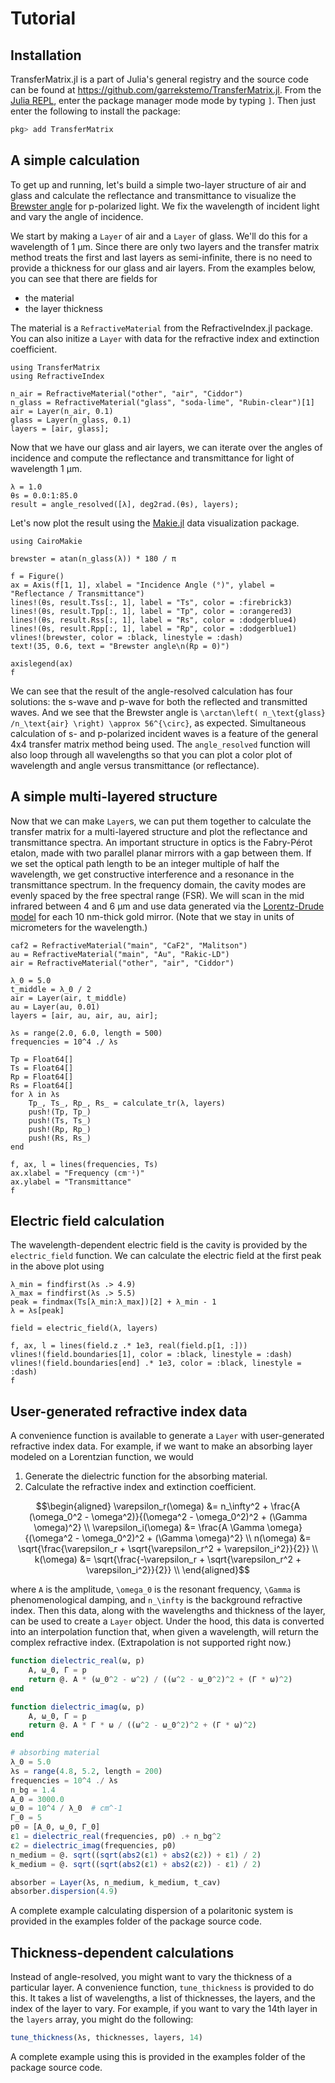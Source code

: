 # Tutorial

## Installation

TransferMatrix.jl is a part of Julia's general registry and the source code can be found at <https://github.com/garrekstemo/TransferMatrix.jl>.
From the [Julia REPL](https://docs.julialang.org/en/v1/stdlib/REPL/), enter the package manager mode mode by typing `]`.
Then just enter the following to install the package:

```julia
pkg> add TransferMatrix
```


## A simple calculation

To get up and running, let's build a simple two-layer structure of air and glass
and calculate the reflectance and transmittance to visualize the [Brewster angle](https://en.wikipedia.org/wiki/Brewster%27s_angle) for p-polarized light.
We fix the wavelength of incident light and vary the angle of incidence.

We start by making a `Layer` of air and a `Layer` of glass. We'll do this for 
a wavelength of 1 μm. Since there are only two layers and the transfer matrix method
treats the first and last layers as semi-infinite, there is no need to provide a thickness
for our glass and air layers. From the examples below, you can see that there are fields for

- the material
- the layer thickness

The material is a `RefractiveMaterial` from the RefractiveIndex.jl package. You can also initize a `Layer` with data for the refractive index and extinction coefficient.


```@example tutorial
using TransferMatrix
using RefractiveIndex

n_air = RefractiveMaterial("other", "air", "Ciddor")
n_glass = RefractiveMaterial("glass", "soda-lime", "Rubin-clear")[1]
air = Layer(n_air, 0.1)
glass = Layer(n_glass, 0.1)
layers = [air, glass];
```

Now that we have our glass and air layers, we can iterate over the angles of incidence and compute the reflectance and transmittance for light of wavelength 1 μm.

```@example tutorial
λ = 1.0
θs = 0.0:1:85.0
result = angle_resolved([λ], deg2rad.(θs), layers);
```

Let's now plot the result using the [Makie.jl](https://makie.juliaplots.org/) data visualization package.

```@example tutorial
using CairoMakie

brewster = atan(n_glass(λ)) * 180 / π

f = Figure()
ax = Axis(f[1, 1], xlabel = "Incidence Angle (°)", ylabel = "Reflectance / Transmittance")
lines!(θs, result.Tss[:, 1], label = "Ts", color = :firebrick3)
lines!(θs, result.Tpp[:, 1], label = "Tp", color = :orangered3)
lines!(θs, result.Rss[:, 1], label = "Rs", color = :dodgerblue4)
lines!(θs, result.Rpp[:, 1], label = "Rp", color = :dodgerblue1)
vlines!(brewster, color = :black, linestyle = :dash)
text!(35, 0.6, text = "Brewster angle\n(Rp = 0)")

axislegend(ax)
f
```

We can see that the result of the angle-resolved calculation has four solutions: the s-wave and p-wave for both the reflected and transmitted waves. And we see that the Brewster angle
is ``\arctan\left( n_\text{glass} /n_\text{air} \right) \approx 56^{\circ}``, as expected.
Simultaneous calculation of s- and p-polarized incident waves is a feature of the 
general 4x4 transfer matrix method being used. The `angle_resolved` function
will also loop through all wavelengths so that you can plot
a color plot of wavelength and angle versus transmittance (or reflectance).


## A simple multi-layered structure

Now that we can make `Layer`s, we can put them together to calculate 
the transfer matrix for a multi-layered structure and plot the reflectance and transmittance spectra.
An important structure in optics is the Fabry-Pérot etalon, made with two parallel planar mirrors with a gap between them.
If we set the optical path length to be an integer multiple of half the wavelength, we get constructive interference and a resonance in the transmittance spectrum.
In the frequency domain, the cavity modes are evenly spaced by the free spectral range (FSR).
We will scan in the mid infrared between 4 and 6 μm and use data generated
via the [Lorentz-Drude model](https://en.wikipedia.org/wiki/Lorentz_oscillator_model) for each 10 nm-thick gold mirror. (Note that we stay in units of micrometers for the wavelength.)

```@example tutorial
caf2 = RefractiveMaterial("main", "CaF2", "Malitson")
au = RefractiveMaterial("main", "Au", "Rakic-LD")
air = RefractiveMaterial("other", "air", "Ciddor")

λ_0 = 5.0
t_middle = λ_0 / 2
air = Layer(air, t_middle)
au = Layer(au, 0.01)
layers = [air, au, air, au, air];

λs = range(2.0, 6.0, length = 500)
frequencies = 10^4 ./ λs

Tp = Float64[]
Ts = Float64[]
Rp = Float64[]
Rs = Float64[]
for λ in λs
    Tp_, Ts_, Rp_, Rs_ = calculate_tr(λ, layers)
    push!(Tp, Tp_)
    push!(Ts, Ts_)
    push!(Rp, Rp_)
    push!(Rs, Rs_)
end

f, ax, l = lines(frequencies, Ts)
ax.xlabel = "Frequency (cm⁻¹)"
ax.ylabel = "Transmittance"
f
```


## Electric field calculation

The wavelength-dependent electric field is the cavity is provided by the `electric_field` function.
We can calculate the electric field at the first peak in the above plot using

```@example tutorial
λ_min = findfirst(λs .> 4.9)
λ_max = findfirst(λs .> 5.5)
peak = findmax(Ts[λ_min:λ_max])[2] + λ_min - 1
λ = λs[peak]

field = electric_field(λ, layers)

f, ax, l = lines(field.z .* 1e3, real(field.p[1, :]))
vlines!(field.boundaries[1], color = :black, linestyle = :dash)
vlines!(field.boundaries[end] .* 1e3, color = :black, linestyle = :dash)
f
```


## User-generated refractive index data

A convenience function is available to generate a `Layer` with user-generated refractive index data.
For example, if we want to make an absorbing layer modeled on a Lorentzian function, we would

1. Generate the dielectric function for the absorbing material.
2. Calculate the refractive index and extinction coefficient.

```math
\begin{aligned}
   \varepsilon_r(\omega) &= n_\infty^2 + \frac{A (\omega_0^2 - \omega^2)}{(\omega^2 - \omega_0^2)^2 + (\Gamma \omega)^2} \\

   \varepsilon_i(\omega) &= \frac{A \Gamma \omega}{(\omega^2 - \omega_0^2)^2 + (\Gamma \omega)^2} \\

   n(\omega) &= \sqrt{\frac{\varepsilon_r + \sqrt{\varepsilon_r^2 + \varepsilon_i^2}}{2}} \\

   k(\omega) &= \sqrt{\frac{-\varepsilon_r + \sqrt{\varepsilon_r^2 + \varepsilon_i^2}}{2}} \\
\end{aligned}
```
where ``A`` is the amplitude, ``\omega_0`` is the resonant frequency, ``\Gamma`` is phenomenological damping, and ``n_\infty`` is the background refractive index.
Then this data, along with the wavelengths and thickness of the layer, can be used to create a `Layer` object.
Under the hood, this data is converted into an interpolation function that, when given a wavelength, will return the complex refractive index. (Extrapolation is not supported right now.)


```julia
function dielectric_real(ω, p)
    A, ω_0, Γ = p
    return @. A * (ω_0^2 - ω^2) / ((ω^2 - ω_0^2)^2 + (Γ * ω)^2)
end

function dielectric_imag(ω, p)
    A, ω_0, Γ = p
    return @. A * Γ * ω / ((ω^2 - ω_0^2)^2 + (Γ * ω)^2)
end

# absorbing material
λ_0 = 5.0
λs = range(4.8, 5.2, length = 200)
frequencies = 10^4 ./ λs
n_bg = 1.4
A_0 = 3000.0
ω_0 = 10^4 / λ_0  # cm^-1
Γ_0 = 5
p0 = [A_0, ω_0, Γ_0]
ε1 = dielectric_real(frequencies, p0) .+ n_bg^2
ε2 = dielectric_imag(frequencies, p0)
n_medium = @. sqrt((sqrt(abs2(ε1) + abs2(ε2)) + ε1) / 2)
k_medium = @. sqrt((sqrt(abs2(ε1) + abs2(ε2)) - ε1) / 2)

absorber = Layer(λs, n_medium, k_medium, t_cav)
absorber.dispersion(4.9)
```

A complete example calculating dispersion of a polaritonic system is provided in the examples folder of the package source code.


## Thickness-dependent calculations

Instead of angle-resolved, you might want to vary the thickness of a particular layer.
A convenience function, `tune_thickness` is provided to do this.
It takes a list of wavelengths, a list of thicknesses, the layers, and the index of the layer to vary.
For example, if you want to vary the 14th layer in the `layers` array, you might do the following:

```julia
tune_thickness(λs, thicknesses, layers, 14)
```

A complete example using this is provided in the examples folder of the package source code.